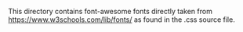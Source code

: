 This directory contains font-awesome fonts directly taken from https://www.w3schools.com/lib/fonts/ as found in the .css source file.
